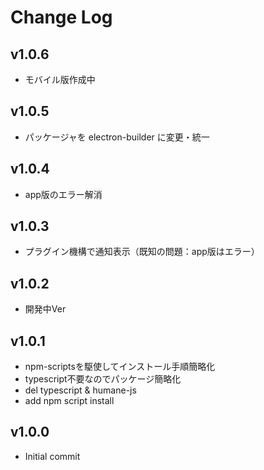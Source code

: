 # Change Log

## v1.0.6
 - モバイル版作成中
## v1.0.5
 - パッケージャを electron-builder に変更・統一
## v1.0.4
 - app版のエラー解消
## v1.0.3
 - プラグイン機構で通知表示（既知の問題：app版はエラー）
## v1.0.2
 - 開発中Ver
## v1.0.1
 - npm-scriptsを駆使してインストール手順簡略化
 - typescript不要なのでパッケージ簡略化
 - del typescript & humane-js
 - add npm script install
## v1.0.0
 - Initial commit
